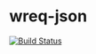 # wreq-json

[![Build Status](https://travis-ci.org/sestrella/wreq-json.svg?branch=master)](https://travis-ci.org/sestrella/wreq-json)
